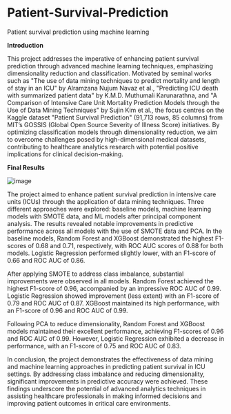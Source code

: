# Patient-Survival-Prediction
Patient survival prediction using machine learning

**Introduction**

This project addresses the imperative of enhancing patient survival prediction through advanced machine learning techniques, emphasizing dimensionality reduction and classification. Motivated by seminal works such as "The use of data mining techniques to predict mortality and length of stay in an ICU" by Alramzana Nujum Navaz et al., "Predicting ICU death with summarized patient data" by K.M.D. Muthumali Karunarathna, and "A Comparison of Intensive Care Unit Mortality Prediction Models through the Use of Data Mining Techniques" by Sujin Kim et al., the focus centres on the Kaggle dataset "Patient Survival Prediction" (91,713 rows, 85 columns) from MIT’s GOSSIS (Global Open Source Severity of Illness Score) initiatives. By optimizing classification models through dimensionality reduction, we aim to overcome challenges posed by high-dimensional medical datasets, contributing to healthcare analytics research with potential positive implications for clinical decision-making.

**Final Results**

![image](https://github.com/user-attachments/assets/511c9460-714b-45d0-99da-acd3459c2a9d)

The project aimed to enhance patient survival prediction in intensive care units (ICUs) through the application of data mining techniques. Three different approaches were explored: baseline models, machine learning models with SMOTE data, and ML models after principal component analysis. The results revealed notable improvements in predictive performance across all models with the use of SMOTE data and PCA.
In the baseline models, Random Forest and XGBoost demonstrated the highest F1-scores of 0.68 and 0.71, respectively, with ROC AUC scores of 0.88 for both models. Logistic Regression performed slightly lower, with an F1-score of 0.66 and ROC AUC of 0.86.

After applying SMOTE to address class imbalance, substantial improvements were observed in all models. Random Forest achieved the highest F1-score of 0.96, accompanied by an impressive ROC AUC of 0.99. Logistic Regression showed improvement (less extent) with an F1-score of 0.79 and ROC AUC of 0.87. XGBoost maintained its high performance, with an F1-score of 0.96 and ROC AUC of 0.99.

Following PCA to reduce dimensionality, Random Forest and XGBoost models maintained their excellent performance, achieving F1-scores of 0.96 and ROC AUC of 0.99. However, Logistic Regression exhibited a decrease in performance, with an F1-score of 0.75 and ROC AUC of 0.83.

In conclusion, the project demonstrates the effectiveness of data mining and machine learning approaches in predicting patient survival in ICU settings. By addressing class imbalance and reducing dimensionality, significant improvements in predictive accuracy were achieved. These findings underscore the potential of advanced analytics techniques in assisting healthcare professionals in making informed decisions and improving patient outcomes in critical care environments.

